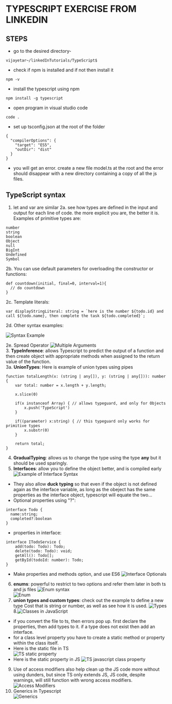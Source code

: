 # TYPESCRIPT EXERCISE FROM LINKEDIN

## STEPS

* go to the desired directory-
```
vijayetar~/linkedInTutorials/TypeScript$
```

* check if npm is installed and if not then install it
``` 
npm -v
```

* install the typescript using npm
```
npm install -g typescript
```

* open program in visual studio code
```
code .
```

* set up tsconfig.json at the root of the folder
```
{
  "compilerOptions": {
    "target": "ES5",
    "outDir": "dist"
  }
}
```

* you will get an error.  create a new file model.ts at the root and the error should disappear with a new directory containing a copy of all the js files.

## TypeScript syntax

1. let and var are similar
2a. see how types are defined in the input and output for each line of code. the more explicit you are, the better it is. Examples of primitive types are:
```
number
string
boolean
Object
null
BigInt
Undefined
Symbol
```  
2b. You can use default parameters for overloading the constructor or functions:  
```
def countdown(initial, final=0, interval=1){
  // do countdown
}
```
2c. Template literals:
```
var displayStringLiteral: string = `here is the number ${todo.id} and call ${todo.name}, then complete the task ${todo.completed}`;
```

2d. Other syntax examples:

![Syntax Example](assets/Typescript_syntax.png)  

2e. Spread Operator ![Multiple Arguments](assets/TS_arrows_ES6.png)  
3. __TypeInference__: allows Typescript to predict the output of a function and then create object with appropriate methods when assigned to the return value of the function.   
3a. __UnionTypes__: Here is example of union types using pipes
```
function totalLength(x: (string | any[]), y: (string | any[])): number {
    var total: number = x.length + y.length;
    
    x.slice(0)
    
    if(x instanceof Array) { // allows typeguard, and only for Objects
        x.push('TypeScript')
    } 
    
    if((parameter) x:string) { // this typeguard only works for primitive types
        x.substr(0)
    }
    
    return total;
}
```

4. __GradualTyping__: allows us to change the type using the type __any__ but it should be used sparingly.  
5. __Interfaces__: allow you to define the object better, and is compiled early  
![Example of Interface Syntax](assets/Typescript_interface.png)  
* They also allow __duck typing__ so that even if the object is not defined again as the interface variable, as long as the obeject has the same properties as the interface object, typescript will equate the two... 
* Optional properties using "?":
```
interface Todo {
  name:string;
  completed?:boolean
}
```
* properties in interface:
```
interface ITodoService {
    add(todo: Todo): Todo;
    delete(todo: Todo): void;
    getAll(): Todo[];
    getById(todoId: number): Todo;
}
```

* Make properties and methods option, and use ES6
![Interface Optionals](assets/TS_interface_arrowFunction.png)  
6. __enums__: powerful to restrict to two options and refer them later in both ts and js files
![Enum syntax](assets/TS_enum_syntax.png)  
![Enum ](assets/TS_enum_literal.png)
7. __union types and custom types__: check out the example to define a new type Cost that is string or number, as well as see how it is used.
![Types](assets/TS_types.png)  
8.![Classes in JavaScript](assets/TS_jsclasses.png)  
 - if you convert the file to ts, then errors pop up.  first declare the properties, then add types to it. if a type does not exist then add an interface.   
 - for a class level property you have to create a static method or property within the class itself.
 - Here is the static file in TS  
 ![TS static property](assets/TS_staticProperty.png)    
 - Here is the static property in JS
 ![TS javascript class property](assets/TS_JSreflectionOfStaticProperty.png)  

9. Use of access modifiers also help clean up the JS code more without using dunders, but since TS only extends JS, JS code, despite warnings, will still function with wrong access modifiers.  
![Access Modifiers](assets/TS_accessModifiers.png)  
10. Generics in Typescript  
![Generics](assets/TS_generics.png)  

